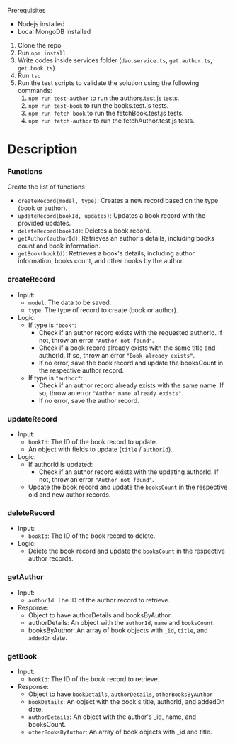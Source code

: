 Prerequisites
- Nodejs installed
- Local MongoDB installed

1. Clone the repo
2. Run `npm install`
3. Write codes inside services folder (`dao.service.ts`, `get.author.ts`, `get.book.ts`)
4. Run `tsc`
5. Run the test scripts to validate the solution using the following commands:
    1. `npm run test-author` to run the authors.test.js tests.
    2. `npm run test-book` to run the books.test.js tests.
    3. `npm run fetch-book` to run the fetchBook.test.js tests.
    4. `npm run fetch-author` to run the fetchAuthor.test.js tests.


# Description

### Functions
Create the list of functions

- `createRecord(model, type)`: Creates a new record based on the type (book or author).
- `updateRecord(bookId, updates)`: Updates a book record with the provided updates.
- `deleteRecord(bookId)`: Deletes a book record.
- `getAuthor(authorId)`: Retrieves an author's details, including books count and book information.
- `getBook(bookId)`: Retrieves a book's details, including author information, books count, and other books by the author.

### createRecord

- Input:
    - `model`: The data to be saved.
    - `type`: The type of record to create (book or author).
- Logic:
    - If type is `"book"`:
        - Check if an author record exists with the requested authorId. If not, throw an error `"Author not found"`.
        - Check if a book record already exists with the same title and authorId. If so, throw an error `"Book already exists"`.
        - If no error, save the book record and update the booksCount in the respective author record.
    - If type is `"author"`:
        - Check if an author record already exists with the same name. If so, throw an error `"Author name already exists"`.
        - If no error, save the author record.

### updateRecord

- Input:
    - `bookId`: The ID of the book record to update.
    - An object with fields to update (`title` / `authorId`).
- Logic:
    - If authorId is updated:
        - Check if an author record exists with the updating authorId. If not, throw an error `"Author not found"`.
    - Update the book record and update the `booksCount` in the respective old and new author records.

### deleteRecord

- Input:
    - `bookId`: The ID of the book record to delete.
- Logic:
    - Delete the book record and update the `booksCount` in the respective author records.

### getAuthor

- Input:
    - `authorId`: The ID of the author record to retrieve.
- Response:
    - Object to have authorDetails and booksByAuthor.
    - authorDetails: An object with the `authorId`, `name` and `booksCount`.
    - booksByAuthor: An array of book objects with `_id`, `title`, and `addedOn` date.

### getBook

- Input:
    - `bookId`: The ID of the book record to retrieve.
- Response:
    - Object to have `bookDetails`, `authorDetails`, `otherBooksByAuthor`
    - `bookDetails`: An object with the book's title, authorId, and addedOn date.
    - `authorDetails`: An object with the author's _id, name, and booksCount.
    - `otherBooksByAuthor`: An array of book objects with _id and title.
